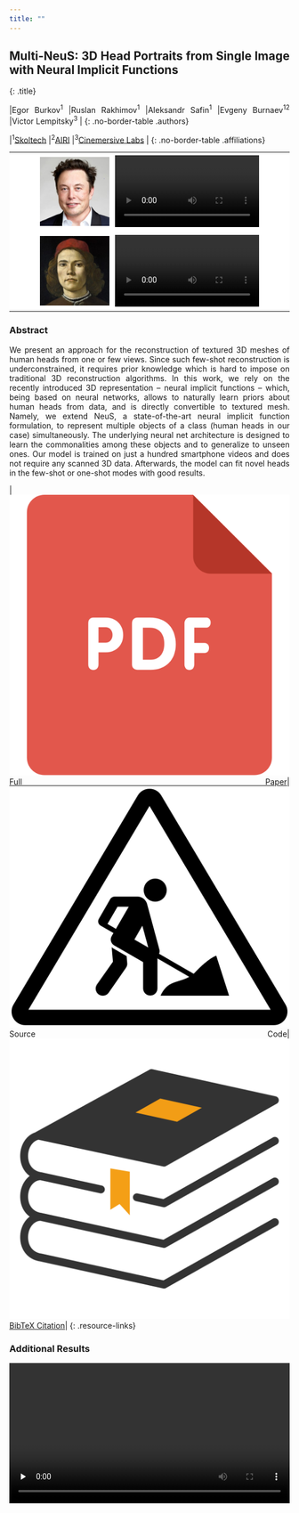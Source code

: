```yaml
---
title: ""
---
```


<style type="text/css">
    * {text-align: justify;}
    table, td, tr {border: none;}

    .title {text-align: center; margin: 0px;}

    .no-border-table {font-size: 90%; text-align: center;}
    .no-border-table td {border: none; text-align: center;}

    .authors {margin-bottom: 0px; background-color: #e5e5e5;}

    .affiliations {margin: 0px;}
    .affiliations td {background-color: #f3f3f3;}

    .video-grid td {background-color: #ffffff; padding: 1%;}
    table.video-grid img, video {
      width: 100%;
      /*padding: 2% 2% 2% 2%;*/
    }

    table.resource-links td {
      border: none;
      text-align: center;
    }
    table.resource-links img {
      position: relative;
      max-width: 70px;
      max-height: 70px

      display: block;
      margin: 0 auto;
    }
</style>

## **Multi-NeuS**: 3D Head Portraits from Single Image with Neural Implicit Functions
{: .title}

|Egor Burkov<sup>1</sup> |Ruslan Rakhimov<sup>1</sup> |Aleksandr Safin<sup>1</sup> |Evgeny Burnaev<sup>12</sup> |Victor Lempitsky<sup>3</sup> |
{: .no-border-table .authors}

|<sup>1</sup>[Skoltech](https://www.skoltech.ru/) |<sup>2</sup>[AIRI](https://airi.net/) |<sup>3</sup>[Cinemersive Labs](https://www.cinemersivelabs.com/) |
{: .no-border-table .affiliations}

<table class="no-border-table video-grid">
  <tr>
    <td width="10%"></td>
    <td width="26.6666%"><img src="elon.jpg" /></td>
    <td><video autoplay loop src="elon.mp4" /></td>
    <td width="10%"></td>
  </tr>
  <tr>
    <td width="10%"></td>
    <td width="26.6666%"><img src="botticelli.jpg" /></td>
    <td><video autoplay loop src="botticelli.mp4" /></td>
    <td width="10%"></td>
  </tr>
</table>

### Abstract

We present an approach for the reconstruction of textured 3D meshes of human heads from one or few views. Since such few-shot reconstruction is underconstrained, it requires prior knowledge which is hard to impose on traditional 3D reconstruction algorithms. In this work, we rely on the recently introduced 3D representation &#8211; neural implicit functions &#8211; which, being based on neural networks, allows to naturally learn priors about human heads from data, and is directly convertible to textured mesh. Namely, we extend NeuS, a state-of-the-art neural implicit function formulation, to represent multiple objects of a class (human heads in our case) simultaneously. The underlying neural net architecture is designed to learn the commonalities among these objects and to generalize to unseen ones. Our model is trained on just a hundred smartphone videos and does not require any scanned 3D data. Afterwards, the model can fit novel heads in the few-shot or one-shot modes with good results.

|<a href="https://arxiv.org/pdf/xxxx.xxxxx"><img src="/research/resource-images/pdf.svg"><br>Full Paper</a>|<img src="/research/resource-images/work-in-progress.svg"><br>Source Code|<a href="https://dblp.uni-trier.de/rec/journals/corr/abs-xxxx-xxxxx.html?view=bibtex"><img src="/research/resource-images/bibtex.svg"><br>BibTeX Citation</a>|
{: .resource-links}

### Additional Results

<video preload="none" controls src="additional-results.mp4" />
